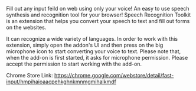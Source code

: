 Fill out any input feild on web using only your voice!
An easy to use speech synthesis and recognition tool for your browser!
Speech Recognition Toolkit is an extension that helps you convert your speech to text and fill out forms on the websites.

It can recognize a wide variety of languages. In order to work with this extension, simply open the addon's UI and then press on the big microphone icon to start converting your voice to text. Please note that, when the add-on is first started, it asks for microphone permission. Please accept the permission to start working with the add-on.

Chrome Store Link: https://chrome.google.com/webstore/detail/fast-input/hmpihaioaacpehkghnkmnmgmihalkmdf
